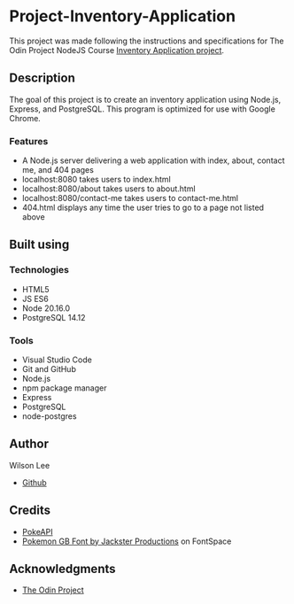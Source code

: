 # Project-Inventory-Application

This project was made following the instructions and specifications for The Odin Project NodeJS Course [Inventory Application project](https://www.theodinproject.com/lessons/node-path-nodejs-inventory-application).

## Description

The goal of this project is to create an inventory application using Node.js, Express, and PostgreSQL. This program is optimized for use with Google Chrome.

### Features

- A Node.js server delivering a web application with index, about, contact me, and 404 pages
- localhost:8080 takes users to index.html
- localhost:8080/about takes users to about.html
- localhost:8080/contact-me takes users to contact-me.html
- 404.html displays any time the user tries to go to a page not listed above

## Built using

### Technologies

- HTML5
- JS ES6
- Node 20.16.0
- PostgreSQL 14.12

### Tools

- Visual Studio Code
- Git and GitHub
- Node.js
- npm package manager
- Express
- PostgreSQL
- node-postgres

## Author

Wilson Lee
- [Github](https://github.com/estercade)

## Credits

- [PokeAPI](https://pokeapi.co/)
- [Pokemon GB Font by Jackster Productions](https://www.fontspace.com/pokemon-gb-font-f9621) on FontSpace

## Acknowledgments

* [The Odin Project](https://www.theodinproject.com/)
